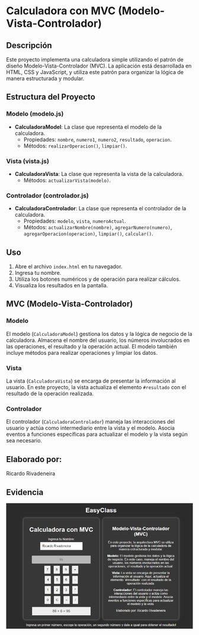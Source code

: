 # Calculadora con MVC (Modelo-Vista-Controlador)

## Descripción
Este proyecto implementa una calculadora simple utilizando el patrón de diseño Modelo-Vista-Controlador (MVC). La aplicación está desarrollada en HTML, CSS y JavaScript, y utiliza este patrón para organizar la lógica de manera estructurada y modular.

## Estructura del Proyecto

### Modelo (modelo.js)
- **CalculadoraModel**: La clase que representa el modelo de la calculadora.
  - Propiedades: `nombre`, `numero1`, `numero2`, `resultado`, `operacion`.
  - Métodos: `realizarOperacion()`, `limpiar()`.

### Vista (vista.js)
- **CalculadoraVista**: La clase que representa la vista de la calculadora.
  - Métodos: `actualizarVista(modelo)`.

### Controlador (controlador.js)
- **CalculadoraControlador**: La clase que representa el controlador de la calculadora.
  - Propiedades: `modelo`, `vista`, `numeroActual`.
  - Métodos: `actualizarNombre(nombre)`, `agregarNumero(numero)`, `agregarOperacion(operacion)`, `limpiar()`, `calcular()`.

## Uso

1. Abre el archivo `index.html` en tu navegador.
2. Ingresa tu nombre.
3. Utiliza los botones numéricos y de operación para realizar cálculos.
4. Visualiza los resultados en la pantalla.

## MVC (Modelo-Vista-Controlador)

### Modelo
El modelo (`CalculadoraModel`) gestiona los datos y la lógica de negocio de la calculadora. Almacena el nombre del usuario, los números involucrados en las operaciones, el resultado y la operación actual. El modelo también incluye métodos para realizar operaciones y limpiar los datos.

### Vista
La vista (`CalculadoraVista`) se encarga de presentar la información al usuario. En este proyecto, la vista actualiza el elemento `#resultado` con el resultado de la operación realizada.

### Controlador
El controlador (`CalculadoraControlador`) maneja las interacciones del usuario y actúa como intermediario entre la vista y el modelo. Asocia eventos a funciones específicas para actualizar el modelo y la vista según sea necesario.

## Elaborado por:
Ricardo Rivadeneira

## Evidencia
![Calculadora](Evidencia.png)
